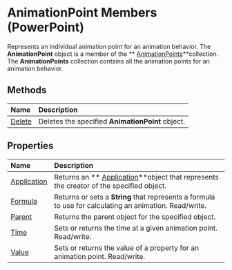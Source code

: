 
# AnimationPoint Members (PowerPoint)
Represents an individual animation point for an animation behavior. The  **AnimationPoint** object is a member of the ** [AnimationPoints](6ea9ebc4-791c-9781-38c3-8b0973e0d152.md)**collection. The  **AnimationPoints** collection contains all the animation points for an animation behavior.

## Methods



|**Name**|**Description**|
|:-----|:-----|
| [Delete](cee0b7f9-2563-1267-710c-b0e4d1df2732.md)|Deletes the specified  **AnimationPoint** object.|

## Properties



|**Name**|**Description**|
|:-----|:-----|
| [Application](1d8cf394-8c75-6aa1-03b9-cee66e12c287.md)|Returns an  ** [Application](978c2b99-4271-b953-4283-73b5f3d96f41.md)**object that represents the creator of the specified object.|
| [Formula](84ec9c9d-aa8b-faeb-8f51-a7fce91d709e.md)|Returns or sets a  **String** that represents a formula to use for calculating an animation. Read/write.|
| [Parent](e789fe23-b350-1a9c-0093-e6a9230f22a7.md)|Returns the parent object for the specified object.|
| [Time](19df62b1-b898-fdba-d5e4-86ac5a68cecf.md)|Sets or returns the time at a given animation point. Read/write.|
| [Value](f16879c0-25cc-46fa-cfd3-7a6a770be371.md)|Sets or returns the value of a property for an animation point. Read/write.|
